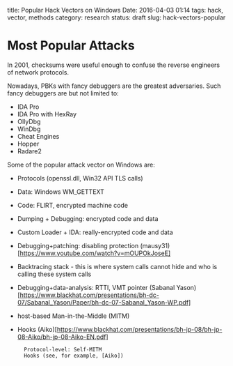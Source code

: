 title: Popular Hack Vectors on Windows
Date: 2016-04-03 01:14
tags: hack, vector, methods
category: research
status: draft
slug: hack-vectors-popular

Most Popular Attacks
====================

In 2001, checksums were useful enough to confuse the reverse engineers of
network protocols.

Nowadays, PBKs with fancy debuggers are the greatest adversaries. Such fancy
debuggers are but not limited to:

* IDA Pro
* IDA Pro with HexRay
* OllyDbg
* WinDbg
* Cheat Engines
* Hopper
* Radare2

Some of the popular attack vector on Windows are:
* Protocols (openssl.dll, Win32 API TLS calls)
* Data: Windows WM_GETTEXT
* Code: FLIRT, encrypted machine code
* Dumping + Debugging: encrypted code and data
* Custom Loader + IDA: really-encrypted code and data
* Debugging+patching: disabling protection (mausy31)[https://www.youtube.com/watch?v=mOUPOkJoseE]
* Backtracing stack - this is where system calls cannot hide and who is calling these system calls
* Debugging+data-analysis: RTTI, VMT pointer (Sabanal Yason)[https://www.blackhat.com/presentations/bh-dc-07/Sabanal_Yason/Paper/bh-dc-07-Sabanal_Yason-WP.pdf]
* host-based Man-in-the-Middle (MITM)
* Hooks (Aiko)[https://www.blackhat.com/presentations/bh-jp-08/bh-jp-08-Aiko/bh-jp-08-Aiko-EN.pdf]

        Protocol-level: Self-MITM
        Hooks (see, for example, [Aiko])

